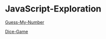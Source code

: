 # JavaScript-Exploration

[Guess-My-Number](https://play-guess-number.netlify.app/)

[Dice-Game](https://dice-mini-game.netlify.app/)

